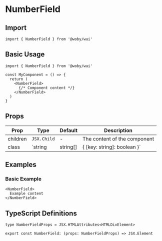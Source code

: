 # NumberField

## Import

```tsx
import { NumberField } from '@woby/wui'
```

## Basic Usage

```tsx
import { NumberField } from '@woby/wui'

const MyComponent = () => {
  return (
    <NumberField>
      {/* Component content */}
    </NumberField>
  )
}
```

## Props

| Prop | Type | Default | Description |
|------|------|---------|-------------|
| children | `JSX.Child` | - | The content of the component |
| class | `string | string[] | { [key: string]: boolean }` | - | Additional CSS classes to apply |

## Examples

### Basic Example

```tsx
<NumberField>
  Example content
</NumberField>
```

## TypeScript Definitions

```tsx
type NumberFieldProps = JSX.HTMLAttributes<HTMLDivElement>

export const NumberField: (props: NumberFieldProps) => JSX.Element
```
